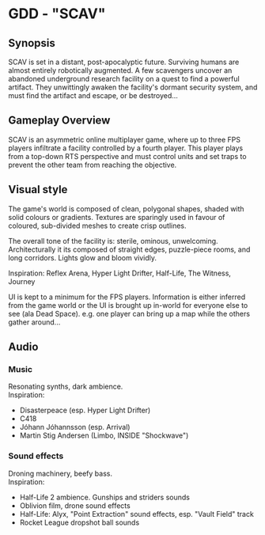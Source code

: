 # GDD - "SCAV"

## Synopsis
SCAV is set in a distant, post-apocalyptic future. Surviving humans are
almost entirely robotically augmented. A few scavengers uncover an abandoned
underground research facility on a quest to find a powerful artifact. They
unwittingly awaken the facility's dormant security system, and must find the
artifact and escape, or be destroyed...

## Gameplay Overview
SCAV is an asymmetric online multiplayer game, where up to three FPS players
infiltrate a facility controlled by a fourth player. This player plays from a
top-down RTS perspective and must control units and set traps to prevent the
other team from reaching the objective.

## Visual style
The game's world is composed of clean, polygonal shapes, shaded with solid
colours or gradients. Textures are sparingly used in favour of coloured,
sub-divided meshes to create crisp outlines.

The overall tone of the facility is: sterile, ominous, unwelcoming.
Architecturally it its composed of straight edges, puzzle-piece rooms, and
long corridors. Lights glow and bloom vividly.

Inspiration: Reflex Arena, Hyper Light Drifter, Half-Life, The Witness,
Journey

UI is kept to a minimum for the FPS players. Information is either inferred
from the game world or the UI is brought up in-world for everyone else to see
(ala Dead Space). e.g. one player can bring up a map while the others gather
around...

## Audio
### Music
Resonating synths, dark ambience.  
Inspiration:
- Disasterpeace (esp. Hyper Light Drifter)
- C418
- Jóhann Jóhannsson (esp. Arrival)
- Martin Stig Andersen (Limbo, INSIDE "Shockwave")

### Sound effects
Droning machinery, beefy bass.  
Inspiration:
- Half-Life 2 ambience. Gunships and striders sounds
- Oblivion film, drone sound effects
- Half-Life: Alyx, "Point Extraction" sound effects, esp. "Vault Field" track
- Rocket League dropshot ball sounds